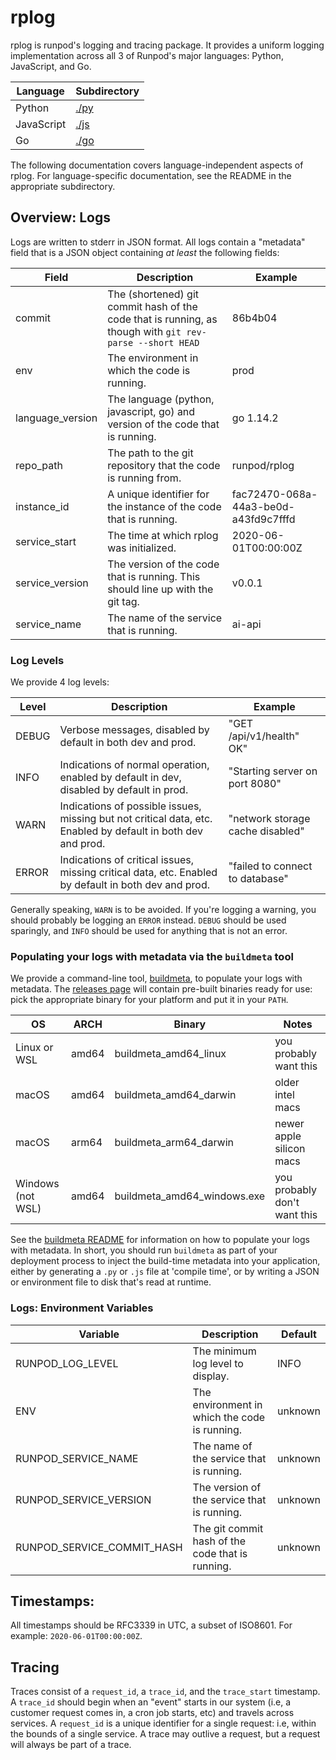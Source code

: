 # rplog

rplog is runpod's logging and tracing package. It provides a uniform logging implementation across all 3 of Runpod's major languages: Python, JavaScript, and Go. 


| Language | Subdirectory |
|----------|--------------|
| Python | [./py](./py) |
| JavaScript | [./js](./js) |
| Go | [./go](./go) |


The following documentation covers language-independent aspects of rplog. For language-specific documentation, see the README in the appropriate subdirectory.

## Overview: Logs
Logs are written to stderr in JSON format. All logs contain a "metadata" field that is a JSON object containing _at least_ the following fields:

| Field | Description | Example |
|-------|-------------| ------- |
| commit | The (shortened) git commit hash of the code that is running, as though with `git rev-parse --short HEAD` | 86b4b04
| env | The environment in which the code is running. | prod
| language_version | The language (python, javascript, go) and version of the code that is running. | go 1.14.2
| repo_path | The path to the git repository that the code is running from. | runpod/rplog
| instance_id | A unique identifier for the instance of the code that is running. | fac72470-068a-44a3-be0d-a43fd9c7fffd
| service_start | The time at which rplog was initialized. | 2020-06-01T00:00:00Z
| service_version | The version of the code that is running. This should line up with the git tag. | v0.0.1
| service_name | The name of the service that is running. | ai-api


### Log Levels

We provide 4 log levels:

| Level | Description | Example |
|-------|-------------| ------- |
| DEBUG | Verbose messages, disabled by default in both dev and prod. | "GET /api/v1/health" OK"
| INFO | Indications of normal operation, enabled by default in dev, disabled by default in prod. | "Starting server on port 8080"
| WARN | Indications of possible issues, missing but not critical data, etc. Enabled by default in both dev and prod. | "network storage cache disabled"
| ERROR | Indications of critical issues, missing critical data, etc. Enabled by default in both dev and prod. | "failed to connect to database"


Generally speaking, `WARN` is to be avoided. If you're logging a warning, you should probably be logging an `ERROR` instead. `DEBUG` should be used sparingly, and `INFO` should be used for anything that is not an error.


### Populating your logs with metadata via the `buildmeta` tool

We provide a command-line tool, [buildmeta](./go/cmd/README.md), to populate your logs with metadata. The [releases page](https://github.com/runpod/rplog/releases/) will contain pre-built binaries ready for use: pick the appropriate binary for your platform and put it in your `PATH`.

| OS | ARCH | Binary | Notes |
|----|------|--------| ------- |
| Linux or WSL | amd64 | buildmeta_amd64_linux | you probably want this |
| macOS | amd64 | buildmeta_amd64_darwin | older intel macs|
| macOS | arm64 | buildmeta_arm64_darwin | newer apple silicon macs |
| Windows (not WSL) | amd64 | buildmeta_amd64_windows.exe | you probably don't want this |

See the [buildmeta README](./go/cmd/README.md) for information on how to populate your logs with metadata. In short, you should run `buildmeta` as part of your deployment process to inject the build-time metadata into your application, either by generating a `.py` or `.js` file at 'compile time', or by writing a JSON or environment file to disk that's read at runtime.

### Logs: Environment Variables

| Variable | Description | Default |
|----------|-------------|---------|
| RUNPOD_LOG_LEVEL | The minimum log level to display. | INFO |
| ENV | The environment in which the code is running. | unknown |
| RUNPOD_SERVICE_NAME | The name of the service that is running. | unknown |
| RUNPOD_SERVICE_VERSION | The version of the service that is running. | unknown |
| RUNPOD_SERVICE_COMMIT_HASH | The git commit hash of the code that is running. | unknown |

## Timestamps:
All timestamps should be RFC3339 in UTC, a subset of ISO8601. For example: `2020-06-01T00:00:00Z`. 


## Tracing
Traces consist of a `request_id`, a `trace_id`, and the `trace_start` timestamp. A `trace_id` should begin when an "event" starts in our system (i.e, a customer request comes in, a cron job starts, etc) and travels across services. A `request_id` is a unique identifier for a single request: i.e, within the bounds of a single service. A trace may outlive a request, but a request will always be part of a trace.


